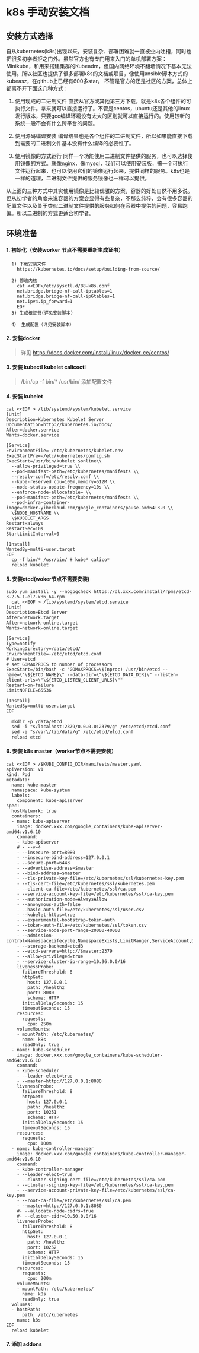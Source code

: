 
# k8s 手动安装文档

## 安装方式选择

自从kubernetes(k8s)出现以来，安装复杂、部署困难就一直被业内吐槽，同时也把很多初学者拒之门外。虽然官方也有专门用来入门的单机部署方案：Minikube，和用来搭建集群的Kubeadm，但国内网络环境不翻墙情况下基本无法使用。所以社区也提供了很多部署k8s的文档或项目，像使用ansible脚本方式的kubeasz，在github上已经有600多star。
不管是官方的还是社区的方案，总体上都离不开下面这几种方式：

1. 使用现成的二进制文件
直接从官方或其他第三方下载，就是k8s各个组件的可执行文件。拿来就可以直接运行了。不管是centos，ubuntu还是其他的linux发行版本，只要gcc编译环境没有太大的区别就可以直接运行的。使用较新的系统一般不会有什么跨平台的问题。

2. 使用源码编译安装
编译结果也是各个组件的二进制文件，所以如果能直接下载到需要的二进制文件基本没有什么编译的必要性了。

3. 使用镜像的方式运行
同样一个功能使用二进制文件提供的服务，也可以选择使用镜像的方式。就像nginx，像mysql，我们可以使用安装版，搞一个可执行文件运行起来，也可以使用它们的镜像运行起来，提供同样的服务。k8s也是一样的道理，二进制文件提供的服务镜像也一样可以提供。


从上面的三种方式中其实使用镜像是比较优雅的方案，容器的好处自然不用多说。但从初学者的角度来说容器的方案会显得有些复杂，不那么纯粹，会有很多容器的配置文件以及关于类似二进制文件提供的服务如何在容器中提供的问题，容易跑偏。所以二进制的方式更适合初学者。


## 环境准备

#### 1. 初始化（安装worker 节点不需要重新生成证书）

````
  1) 下载安装文件
    https://kubernetes.io/docs/setup/building-from-source/

  2) 修改内核
    cat <<EOF>/etc/sysctl.d/88-k8s.conf
    net.bridge.bridge-nf-call-iptables=1
    net.bridge.bridge-nf-call-ip6tables=1
    net.ipv4.ip_forward=1
    EOF
  3) 生成根证书(详见安装脚本)
    
  4） 生成配置（详见安装脚本）

````
#### 2. 安装docker
> 详见 https://docs.docker.com/install/linux/docker-ce/centos/

#### 3. 安装 kubectl kubelet calicoctl
> /bin/cp -f bin/* /usr/bin/
> 添加配置文件

#### 4. 安装 kubelet
```
cat <<EOF > /lib/systemd/system/kubelet.service
[Unit]
Description=Kubernetes Kubelet Server
Documentation=http://kubernetes.io/docs/
After=docker.service
Wants=docker.service

[Service]
EnvironmentFile=-/etc/kubernetes/kubelet.env
ExecStartPre=-/etc/kubernetes/config.sh
ExecStart=/usr/bin/kubelet $online\\
  --allow-privileged=true \\
  --pod-manifest-path=/etc/kubernetes/manifests \\
  --resolv-conf=/etc/resolv.conf \\
  --kube-reserved cpu=100m,memory=512M \\
  --node-status-update-frequency=10s \\
  --enforce-node-allocatable= \\
  --pod-manifest-path=/etc/kubernetes/manifests \\
  --pod-infra-container-image=docker.yihecloud.com/google_containers/pause-amd64:3.0 \\
  \$NODE_HOSTNAME \\
  \$KUBELET_ARGS
Restart=always
RestartSec=10s
StartLimitInterval=0

[Install]
WantedBy=multi-user.target
EOF
  cp -f bin/* /usr/bin/ # kube* calico*
  reload kubelet
  ```

  #### 5. 安装etcd(woker节点不需要安装)
```
sudo yum install -y --nogpgcheck https://dl.xxx.com/install/rpms/etcd-3.2.5-1.el7.x86_64.rpm
  cat <<EOF > /lib/systemd/system/etcd.service
[Unit]
Description=Etcd Server
After=network.target
After=network-online.target
Wants=network-online.target

[Service]
Type=notify
WorkingDirectory=/data/etcd/
EnvironmentFile=-/etc/etcd/etcd.conf
# User=etcd
# set GOMAXPROCS to number of processors
ExecStart=/bin/bash -c "GOMAXPROCS=\$(nproc) /usr/bin/etcd --name=\"\${ETCD_NAME}\" --data-dir=\"\${ETCD_DATA_DIR}\" --listen-client-urls=\"\${ETCD_LISTEN_CLIENT_URLS}\""
Restart=on-failure
LimitNOFILE=65536

[Install]
WantedBy=multi-user.target
EOF

  mkdir -p /data/etcd
  sed -i "s/localhost:2379/0.0.0.0:2379/g" /etc/etcd/etcd.conf
  sed -i "s/var\/lib/data/g" /etc/etcd/etcd.conf
  reload etcd
  ```
#### 6. 安装 k8s master（worker节点不需要安装）

```
cat <<EOF > /$KUBE_CONFIG_DIR/manifests/master.yaml
apiVersion: v1
kind: Pod
metadata:
  name: kube-master
  namespace: kube-system
  labels:
    component: kube-apiserver
spec:
  hostNetwork: true
  containers:
  - name: kube-apiserver
    image: docker.xxx.com/google_containers/kube-apiserver-amd64:v1.6.10
    command:
    - kube-apiserver
    # - --v=4
    - --insecure-port=8080
    - --insecure-bind-address=127.0.0.1
    - --secure-port=6443
    - --advertise-address=$master
    - --bind-address=$master
    - --tls-private-key-file=/etc/kubernetes/ssl/kubernetes-key.pem
    - --tls-cert-file=/etc/kubernetes/ssl/kubernetes.pem
    - --client-ca-file=/etc/kubernetes/ssl/ca.pem
    - --service-account-key-file=/etc/kubernetes/ssl/ca-key.pem
    - --authorization-mode=AlwaysAllow
    - --anonymous-auth=false
    - --basic-auth-file=/etc/kubernetes/ssl/user.csv
    - --kubelet-https=true
    - --experimental-bootstrap-token-auth
    - --token-auth-file=/etc/kubernetes/ssl/token.csv
    - --service-node-port-range=20000-40000
    - --admission-control=NamespaceLifecycle,NamespaceExists,LimitRanger,ServiceAccount,DefaultStorageClass,ResourceQuota
    - --storage-backend=etcd3
    - --etcd-servers=http://$master:2379
    - --allow-privileged=true
    - --service-cluster-ip-range=10.96.0.0/16
    livenessProbe:
      failureThreshold: 8
      httpGet:
        host: 127.0.0.1
        path: /healthz
        port: 8080
        scheme: HTTP
      initialDelaySeconds: 15
      timeoutSeconds: 15
    resources:
      requests:
        cpu: 250m
    volumeMounts:
    - mountPath: /etc/kubernetes/
      name: k8s
      readOnly: true
  - name: kube-scheduler
    image: docker.xxx.com/google_containers/kube-scheduler-amd64:v1.6.10
    command:
    - kube-scheduler
    - --leader-elect=true
    - --master=http://127.0.0.1:8080
    livenessProbe:
      failureThreshold: 8
      httpGet:
        host: 127.0.0.1
        path: /healthz
        port: 10251
        scheme: HTTP
      initialDelaySeconds: 15
      timeoutSeconds: 15
    resources:
      requests:
        cpu: 100m
  - name: kube-controller-manager
    image: docker.xxx.com/google_containers/kube-controller-manager-amd64:v1.6.10
    command:
    - kube-controller-manager
    - --leader-elect=true
    - --cluster-signing-cert-file=/etc/kubernetes/ssl/ca.pem
    - --cluster-signing-key-file=/etc/kubernetes/ssl/ca-key.pem
    - --service-account-private-key-file=/etc/kubernetes/ssl/ca-key.pem
    - --root-ca-file=/etc/kubernetes/ssl/ca.pem
    - --master=http://127.0.0.1:8080
    #- --allocate-node-cidrs=true
    #- --cluster-cidr=10.50.0.0/16
    livenessProbe:
      failureThreshold: 8
      httpGet:
        host: 127.0.0.1
        path: /healthz
        port: 10252
        scheme: HTTP
      initialDelaySeconds: 15
      timeoutSeconds: 15
    resources:
      requests:
        cpu: 200m
    volumeMounts:
    - mountPath: /etc/kubernetes/
      name: k8s
      readOnly: true
  volumes:
  - hostPath:
      path: /etc/kubernetes
    name: k8s
EOF
  reload kubelet
```

#### 7. 添加 addons





